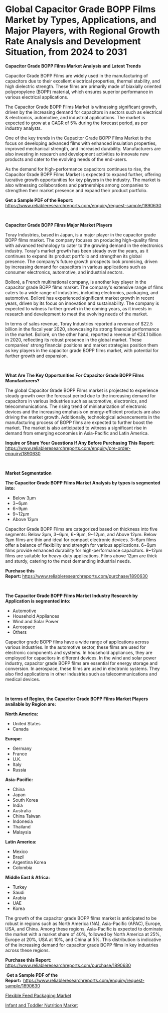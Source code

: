 <p><h1>Global Capacitor Grade BOPP Films Market by Types, Applications, and Major Players, with Regional Growth Rate Analysis and Development Situation, from 2024 to 2031</h1></p><p><strong>Capacitor Grade BOPP Films Market Analysis and Latest Trends</strong></p>
<p><p>Capacitor Grade BOPP Films are widely used in the manufacturing of capacitors due to their excellent electrical properties, thermal stability, and high dielectric strength. These films are primarily made of biaxially oriented polypropylene (BOPP) material, which ensures superior performance in various electrical applications.</p><p>The Capacitor Grade BOPP Films Market is witnessing significant growth, driven by the increasing demand for capacitors in sectors such as electrical & electronics, automotive, and industrial applications. The market is expected to grow at a CAGR of 5% during the forecast period, as per industry analysts.</p><p>One of the key trends in the Capacitor Grade BOPP Films Market is the focus on developing advanced films with enhanced insulation properties, improved mechanical strength, and increased durability. Manufacturers are also investing in research and development activities to innovate new products and cater to the evolving needs of the end-users.</p><p>As the demand for high-performance capacitors continues to rise, the Capacitor Grade BOPP Films Market is expected to expand further, offering lucrative growth opportunities for key players in the industry. The market is also witnessing collaborations and partnerships among companies to strengthen their market presence and expand their product portfolio.</p></p>
<p><strong>Get a Sample PDF of the Report:&nbsp;</strong> <a href="https://www.reliableresearchreports.com/enquiry/request-sample/1890630">https://www.reliableresearchreports.com/enquiry/request-sample/1890630</a></p>
<p>&nbsp;</p>
<p><strong>Capacitor Grade BOPP Films Major Market Players</strong></p>
<p><p>Toray Industries, based in Japan, is a major player in the capacitor grade BOPP films market. The company focuses on producing high-quality films with advanced technology to cater to the growing demand in the electronics industry. Toray's market growth has been steady over the years, as it continues to expand its product portfolio and strengthen its global presence. The company's future growth prospects look promising, driven by increasing demand for capacitors in various applications such as consumer electronics, automotive, and industrial sectors.</p><p>Bolloré, a French multinational company, is another key player in the capacitor grade BOPP films market. The company's extensive range of films caters to a wide range of industries, including electronics, packaging, and automotive. Bolloré has experienced significant market growth in recent years, driven by its focus on innovation and sustainability. The company is expected to witness further growth in the coming years, as it invests in research and development to meet the evolving needs of the market.</p><p>In terms of sales revenue, Toray Industries reported a revenue of $22.5 billion in the fiscal year 2020, showcasing its strong financial performance in the market. Bolloré, on the other hand, reported a revenue of €24.1 billion in 2020, reflecting its robust presence in the global market. These companies' strong financial positions and market strategies position them as key players in the capacitor grade BOPP films market, with potential for further growth and expansion.</p></p>
<p>&nbsp;</p>
<p><strong>What Are The Key Opportunities For Capacitor Grade BOPP Films Manufacturers?</strong></p>
<p><p>The global Capacitor Grade BOPP Films market is projected to experience steady growth over the forecast period due to the increasing demand for capacitors in various industries such as automotive, electronics, and telecommunications. The rising trend of miniaturization of electronic devices and the increasing emphasis on energy-efficient products are also driving the market growth. Additionally, technological advancements in the manufacturing process of BOPP films are expected to further boost the market. The market is also anticipated to witness a significant rise in demand from emerging economies in Asia-Pacific and Latin America.</p></p>
<p><strong>Inquire or Share Your Questions If Any Before Purchasing This Report:</strong> <a href="https://www.reliableresearchreports.com/enquiry/pre-order-enquiry/1890630">https://www.reliableresearchreports.com/enquiry/pre-order-enquiry/1890630</a></p>
<p>&nbsp;</p>
<p><strong>Market Segmentation</strong></p>
<p><strong>The Capacitor Grade BOPP Films Market Analysis by types is segmented into:</strong></p>
<p><ul><li>Below 3μm</li><li>3~6μm</li><li>6~9μm</li><li>9~12μm</li><li>Above 12μm</li></ul></p>
<p><p>Capacitor Grade BOPP Films are categorized based on thickness into five segments: Below 3μm, 3~6μm, 6~9μm, 9~12μm, and Above 12μm. Below 3μm films are thin and ideal for compact electronic devices. 3~6μm films offer a balance of flexibility and strength for various applications. 6~9μm films provide enhanced durability for high-performance capacitors. 9~12μm films are suitable for heavy-duty applications. Films above 12μm are thick and sturdy, catering to the most demanding industrial needs.</p></p>
<p><strong>Purchase this Report:&nbsp;</strong><a href="https://www.reliableresearchreports.com/purchase/1890630">https://www.reliableresearchreports.com/purchase/1890630</a></p>
<p>&nbsp;</p>
<p><strong>The Capacitor Grade BOPP Films Market Industry Research by Application is segmented into:</strong></p>
<p><ul><li>Automotive</li><li>Household Appliances</li><li>Wind and Solar Power</li><li>Aerospace</li><li>Others</li></ul></p>
<p><p>Capacitor grade BOPP films have a wide range of applications across various industries. In the automotive sector, these films are used for electronic components and systems. In household appliances, they are employed for capacitors in different devices. In the wind and solar power industry, capacitor grade BOPP films are essential for energy storage and conversion. In aerospace, these films are used in electronic systems. They also find applications in other industries such as telecommunications and medical devices.</p></p>
<p>&nbsp;</p>
<p><strong>In terms of Region, the Capacitor Grade BOPP Films Market Players available by Region are:</strong></p>
<p>
    <p> <strong> North America: </strong>
        <ul>
            <li>United States</li>
            <li>Canada</li>
        </ul>
        </p> 
    <p> <strong> Europe: </strong>
        <ul>
            <li>Germany</li>
            <li>France</li>
            <li>U.K.</li>
            <li>Italy</li>
            <li>Russia</li>
        </ul>
        </p> 
    <p> <strong> Asia-Pacific: </strong>
        <ul>
            <li>China</li>
            <li>Japan</li>
            <li>South Korea</li>
            <li>India</li>
            <li>Australia</li>
            <li>China Taiwan</li>
            <li>Indonesia</li>
            <li>Thailand</li>
            <li>Malaysia</li>
        </ul>
        </p> 
    <p> <strong> Latin America: </strong>
        <ul>
            <li>Mexico</li>
            <li>Brazil</li>
            <li>Argentina Korea</li>
            <li>Colombia</li>
        </ul>
        </p> 
    <p> <strong> Middle East & Africa: </strong>
        <ul>
            <li>Turkey</li>
            <li>Saudi</li>
            <li>Arabia</li>
            <li>UAE</li>
            <li>Korea</li>
        </ul>
    </p>
    </p>
<p><p>The growth of the capacitor grade BOPP films market is anticipated to be robust in regions such as North America (NA), Asia-Pacific (APAC), Europe, USA, and China. Among these regions, Asia-Pacific is expected to dominate the market with a market share of 40%, followed by North America at 25%, Europe at 20%, USA at 10%, and China at 5%. This distribution is indicative of the increasing demand for capacitor grade BOPP films in key industries across these regions.</p></p>
<p><strong>Purchase this Report: </strong><a href="https://www.reliableresearchreports.com/purchase/1890630">https://www.reliableresearchreports.com/purchase/1890630</a></p>
<p>&nbsp;<strong>Get a Sample PDF of the Report:&nbsp;&nbsp;</strong><a href="https://www.reliableresearchreports.com/enquiry/request-sample/1890630">https://www.reliableresearchreports.com/enquiry/request-sample/1890630</a></p>
<p><strong></strong></p>
<p><p><a href="https://nifty-kite-d51.notion.site/Insights-into-Flexible-Feed-Packaging-Market-Size-Analysing-Market-Share-Trends-and-Growth-from-2-2c6fc08287d247c89591d89e7b40d4e1">Flexible Feed Packaging Market</a></p><p><a href="https://view.publitas.com/reportprime-1/infant-and-toddler-nutrition-market-offer-valuable-insights-into-market-size-market-share-market-trends-and-projections-spanning-from-2024-to-2031/">Infant and Toddler Nutrition Market</a></p></p>